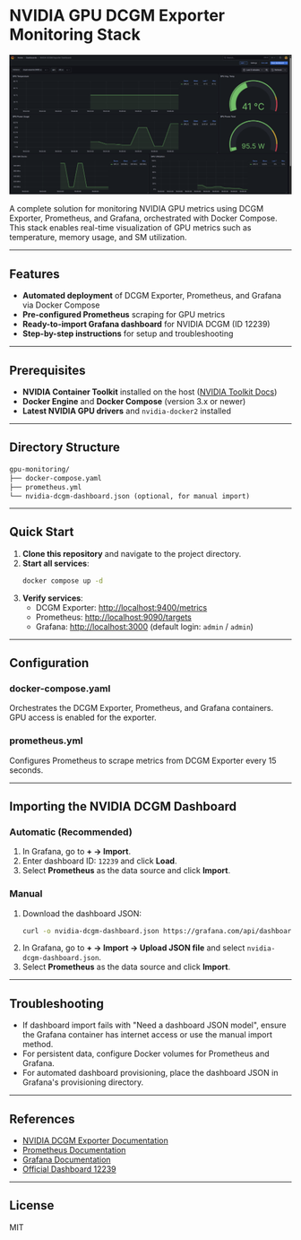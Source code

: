 
# NVIDIA GPU DCGM Exporter Monitoring Stack

<p align="center">
  <img src="img/Screenshot from 2025-05-15 18-12-07.png" alt="NVIDIA DCGM Grafana Dashboard" width="800"/>
</p>

A complete solution for monitoring NVIDIA GPU metrics using DCGM Exporter, Prometheus, and Grafana, orchestrated with Docker Compose. This stack enables real-time visualization of GPU metrics such as temperature, memory usage, and SM utilization.

---

## Features

- **Automated deployment** of DCGM Exporter, Prometheus, and Grafana via Docker Compose
- **Pre-configured Prometheus** scraping for GPU metrics
- **Ready-to-import Grafana dashboard** for NVIDIA DCGM (ID 12239)
- **Step-by-step instructions** for setup and troubleshooting

---

## Prerequisites

- **NVIDIA Container Toolkit** installed on the host ([NVIDIA Toolkit Docs](https://github.com/NVIDIA/nvidia-docker))
- **Docker Engine** and **Docker Compose** (version 3.x or newer)
- **Latest NVIDIA GPU drivers** and `nvidia-docker2` installed

---

## Directory Structure

```
gpu-monitoring/
├── docker-compose.yaml
├── prometheus.yml
└── nvidia-dcgm-dashboard.json (optional, for manual import)
```

---

## Quick Start

1. **Clone this repository** and navigate to the project directory.
2. **Start all services**:
   ```bash
   docker compose up -d
   ```
3. **Verify services**:
   - DCGM Exporter: [http://localhost:9400/metrics](http://localhost:9400/metrics)
   - Prometheus: [http://localhost:9090/targets](http://localhost:9090/targets)
   - Grafana: [http://localhost:3000](http://localhost:3000) (default login: `admin` / `admin`)

---

## Configuration

### docker-compose.yaml

Orchestrates the DCGM Exporter, Prometheus, and Grafana containers. GPU access is enabled for the exporter.

### prometheus.yml

Configures Prometheus to scrape metrics from DCGM Exporter every 15 seconds.

---

## Importing the NVIDIA DCGM Dashboard

### Automatic (Recommended)

1. In Grafana, go to **+ → Import**.
2. Enter dashboard ID: `12239` and click **Load**.
3. Select **Prometheus** as the data source and click **Import**.

### Manual

1. Download the dashboard JSON:
   ```bash
   curl -o nvidia-dcgm-dashboard.json https://grafana.com/api/dashboards/12239/revisions/1/download
   ```
2. In Grafana, go to **+ → Import → Upload JSON file** and select `nvidia-dcgm-dashboard.json`.
3. Select **Prometheus** as the data source and click **Import**.

---

## Troubleshooting

- If dashboard import fails with "Need a dashboard JSON model", ensure the Grafana container has internet access or use the manual import method.
- For persistent data, configure Docker volumes for Prometheus and Grafana.
- For automated dashboard provisioning, place the dashboard JSON in Grafana's provisioning directory.

---

## References

- [NVIDIA DCGM Exporter Documentation](https://docs.nvidia.com/datacenter/dcgm/latest/gpu-telemetry/dcgm-exporter.html)
- [Prometheus Documentation](https://prometheus.io/docs/introduction/overview/)
- [Grafana Documentation](https://grafana.com/docs/grafana/latest/)
- [Official Dashboard 12239](https://grafana.com/grafana/dashboards/12239)

---

## License

MIT
